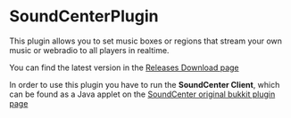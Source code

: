 # SoundCenterPlugin
This plugin allows you to set music boxes or regions that stream your own music or webradio to all players in realtime.

You can find the latest version in the [Releases Download page](https://github.com/luckydonald/SoundCenterPlugin/releases)

In order to use this plugin you have to run the **SoundCenter Client**, which can be found as a Java applet on the [SoundCenter original bukkit plugin page](http://dev.bukkit.org/bukkit-plugins/custommusic/)
